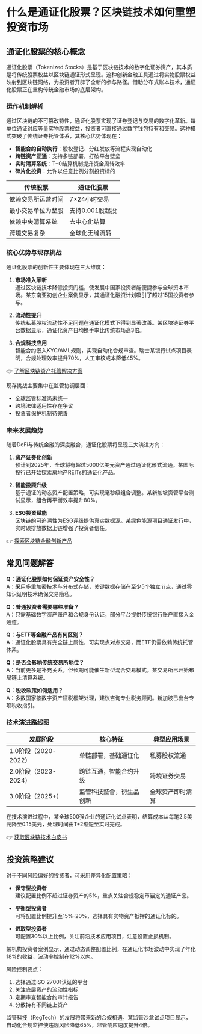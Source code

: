 # 什么是通证化股票？区块链技术如何重塑投资市场

## 通证化股票的核心概念

通证化股票（Tokenized Stocks）是基于区块链技术的数字化证券资产，其本质是将传统股票权益以区块链通证形式呈现。这种创新金融工具通过将实物股票权益映射到区块链网络，为投资者开辟了全新的参与路径。借助分布式账本技术，通证化股票正在重构传统金融市场的底层架构。

### 运作机制解析

通过区块链的不可篡改特性，通证化股票实现了证券登记与交易的数字化革新。每单位通证对应等量实物股票权益，投资者可直接通过数字钱包持有和交易。这种模式突破了传统证券托管体系，其核心优势体现在：

- **智能合约自动执行**：股权登记、分红发放等流程实现自动化
- **跨链资产互通**：支持多链部署，打破平台壁垒
- **实时清算系统**：T+0结算机制提升资金周转效率
- **碎片化投资**：允许以任意比例分割投资标的

| 传统股票 | 通证化股票 |
|---------|-----------|
| 依赖交易所运营时间 | 7×24小时交易 |
| 最小交易单位为整股 | 支持0.001股起投 |
| 依赖中央清算系统 | 去中心化结算 |
| 跨境交易复杂 | 全球化无缝流转 |

### 核心优势与现存挑战

通证化股票的创新性主要体现在三大维度：

1. **市场准入革新**  
通过区块链技术降低投资门槛，使发展中国家投资者能便捷参与全球资本市场。某东南亚初创企业案例显示，其通证化融资计划吸引了超过15国投资者参与。

2. **流动性提升**  
传统私募股权流动性不足问题在通证化模式下得到显著改善。某区块链证券平台数据显示，通证化资产日均换手率比传统市场高3倍。

3. **合规科技应用**  
智能合约嵌入KYC/AML规则，实现自动化合规审查。瑞士某银行试点项目表明，合规处理效率提升70%，人工审核成本降低45%。

👉 [了解区块链资产托管解决方案](https://bit.ly/okx_welcome)

现存挑战主要集中在监管协调层面：
- 全球监管标准尚未统一
- 跨境法律适用性存在争议
- 投资者保护机制待完善

### 未来发展趋势

随着DeFi与传统金融的深度融合，通证化股票将呈现三大演进方向：

1. **资产证券化创新**  
预计到2025年，全球将有超过5000亿美元资产通过通证化形式流通。某国际投行已开始探索房地产REITs的通证化产品。

2. **智能投顾升级**  
基于通证的动态资产配置策略，可实现毫秒级组合调整。某新加坡资管平台测试显示，组合再平衡效率提升80%。

3. **ESG投资赋能**  
区块链的可追溯性为ESG评级提供真实数据源。某绿色能源项目通证发行中，实时碳排放数据上链增强了投资者信任。

👉 [探索区块链金融创新产品](https://bit.ly/okx_welcome)

## 常见问题解答

**Q：通证化股票如何保证资产安全性？**  
A：采用多重加密技术与分布式存储，关键数据存储在至少5个独立节点，通过零知识证明技术确保交易隐私。

**Q：普通投资者需要哪些准备？**  
A：只需基础数字资产账户和合规身份认证，部分平台提供传统银行账户直接入金通道。

**Q：与ETF等金融产品有何区别？**  
A：通证化股票具有完全链上属性，可实现点对点交易，而ETF仍需依赖传统托管体系。

**Q：是否会影响传统交易所地位？**  
A：当前更多是补充关系，但长期可能催生新型混合交易模式。某交易所已开始布局链上清算系统。

**Q：税收政策如何适用？**  
A：多数国家按数字资产征税框架处理，建议咨询专业税务顾问。新加坡已出台专项税收指引。

### 技术演进路线图

| 发展阶段 | 核心特征 | 典型应用场景 |
|---------|---------|-------------|
| 1.0阶段（2020-2022） | 单链部署，基础通证化 | 私募股权流通 |
| 2.0阶段（2023-2024） | 跨链互通，智能合约升级 | 跨境证券交易 |
| 3.0阶段（2025+） | 监管科技整合，衍生品创新 | 全球资产即时清算 |

在技术演进过程中，某全球500强企业的通证化试点表明，结算成本从每笔2.5美元降至0.15美元，处理时间由T+2缩短至实时完成。

👉 [获取区块链技术白皮书](https://bit.ly/okx_welcome)

## 投资策略建议

对于不同风险偏好的投资者，可采用差异化配置策略：

- **保守型投资者**  
建议配置比例不超过证券资产的5%，重点关注合规稳定币锚定的通证产品。

- **平衡型投资者**  
可将配置比例提升至15%-20%，选择具有实物资产抵押的通证化标的。

- **进取型投资者**  
可配置30%以上比例，关注前沿技术应用项目，注意设置止损机制。

某机构投资者案例显示，通过动态调整配置比例，在通证化市场波动中实现了年化18%的收益，波动率控制在12%以内。

风险控制要点：
1. 选择通过ISO 27001认证的平台
2. 关注底层资产的流动性指标
3. 定期审查智能合约审计报告
4. 分散持有不同链上资产

监管科技（RegTech）的发展将带来新的合规机遇。某监管沙盒试点项目显示，自动化合规监控使违规风险降低65%，监管响应速度提升4倍。